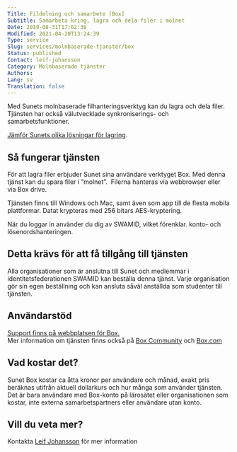```yaml
---
Title: Fildelning och samarbete [Box]
Subtitle: Samarbeta kring, lagra och dela filer i molnet
Date: 2019-08-31T17:02:38
Modified: 2021-04-20T13:24:39
Type: service
Slug: services/molnbaserade-tjanster/box
Status: published
Contact: leif-johansson
Category: Molnbaserade tjänster
Authors: 
Lang: sv
Translation: false
---
```


Med Sunets molnbaserade filhanteringsverktyg kan du lagra och dela filer.  Tjänsten har också välutvecklade synkroniserings- och samarbetsfunktioner.

[Jämför Sunets olika lösningar för lagring](/om-sunet/sunets-lagringslosningar).

## Så fungerar tjänsten

För att lagra filer erbjuder Sunet sina användare verktyget Box. Med denna tjänst kan du spara filer i ”molnet”.  Filerna hanteras via webbrowser eller via Box drive.

Tjänsten finns till Windows och Mac, samt även som app till de flesta mobila plattformar. Datat krypteras med 256 bitars AES-kryptering.

När du loggar in använder du dig av SWAMID, vilket förenklar. konto- och lösenordshanteringen.

## Detta krävs för att få tillgång till tjänsten

Alla organisationer som är anslutna till Sunet och medlemmar i identitetsfederationen SWAMID kan beställa denna tjänst. Varje organisation gör sin egen beställning och kan ansluta såväl anställda som studenter till tjänsten.

## Användarstöd

[Support finns på webbplatsen för Box.](https://support.box.com/)  
Mer information om tjänsten finns också på [Box Community](https://community.box.com/t5/Box-Community/ct-p/English) och [Box.com](https://www.box.com/sv-se/home)

## Vad kostar det?

Sunet Box kostar ca åtta kronor per användare och månad, exakt pris beräknas utifrån aktuell dollarkurs och hur många som använder tjänsten. Det är bara användare med Box-konto på lärosätet eller organisationen som kostar, inte externa samarbetspartners eller användare utan konto.

## Vill du veta mer?

Kontakta [Leif Johansson](mailto:leifj@sunet.se) för mer information

